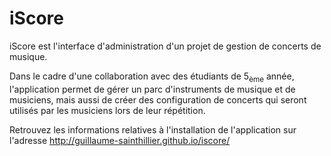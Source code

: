 iScore
======

iScore est l'interface d'administration d'un projet de gestion de concerts de musique.

Dans le cadre d'une collaboration avec des étudiants de 5<sub>ème</sub> année, l'application permet de gérer un parc d'instruments de musique et de musiciens, mais aussi de créer des configuration de concerts qui seront utilisés par les musiciens lors de leur répétition. 

Retrouvez les informations relatives à l'installation de l'application sur l'adresse http://guillaume-sainthillier.github.io/iscore/
